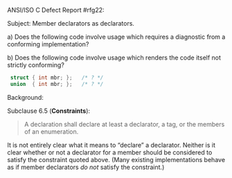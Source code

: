 ANSI/ISO C Defect Report #rfg22:

Subject: Member declarators as declarators.

a) Does the following code involve usage which requires a diagnostic from a
conforming implementation?

b) Does the following code involve usage which renders the code itself not
strictly conforming?

```c
 struct { int mbr; };   /* ? */
 union  { int mbr; };   /* ? */
```

Background:

Subclause 6.5 (**Constraints**):

> A declaration shall declare at least a declarator, a tag, or the members of an
> enumeration.

It is not entirely clear what it means to “declare” a declarator. Neither is it
clear whether or not a declarator for a member should be considered to satisfy
the constraint quoted above. (Many existing implementations behave as if member
declarators *do not* satisfy the constraint.)
